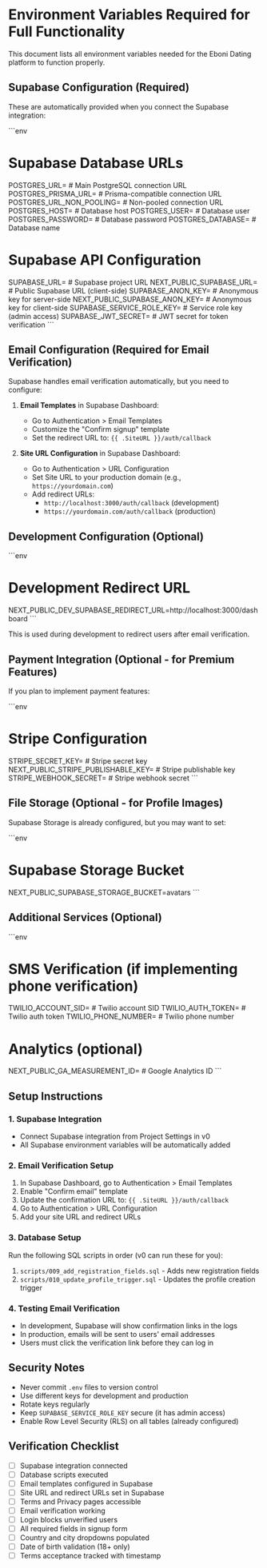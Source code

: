 # Environment Variables Required for Full Functionality

This document lists all environment variables needed for the Eboni Dating platform to function properly.

## Supabase Configuration (Required)

These are automatically provided when you connect the Supabase integration:

\`\`\`env
# Supabase Database URLs
POSTGRES_URL=                    # Main PostgreSQL connection URL
POSTGRES_PRISMA_URL=            # Prisma-compatible connection URL
POSTGRES_URL_NON_POOLING=       # Non-pooled connection URL
POSTGRES_HOST=                  # Database host
POSTGRES_USER=                  # Database user
POSTGRES_PASSWORD=              # Database password
POSTGRES_DATABASE=              # Database name

# Supabase API Configuration
SUPABASE_URL=                   # Supabase project URL
NEXT_PUBLIC_SUPABASE_URL=       # Public Supabase URL (client-side)
SUPABASE_ANON_KEY=             # Anonymous key for server-side
NEXT_PUBLIC_SUPABASE_ANON_KEY= # Anonymous key for client-side
SUPABASE_SERVICE_ROLE_KEY=     # Service role key (admin access)
SUPABASE_JWT_SECRET=           # JWT secret for token verification
\`\`\`

## Email Configuration (Required for Email Verification)

Supabase handles email verification automatically, but you need to configure:

1. **Email Templates** in Supabase Dashboard:
   - Go to Authentication > Email Templates
   - Customize the "Confirm signup" template
   - Set the redirect URL to: `{{ .SiteURL }}/auth/callback`

2. **Site URL Configuration** in Supabase Dashboard:
   - Go to Authentication > URL Configuration
   - Set Site URL to your production domain (e.g., `https://yourdomain.com`)
   - Add redirect URLs:
     - `http://localhost:3000/auth/callback` (development)
     - `https://yourdomain.com/auth/callback` (production)

## Development Configuration (Optional)

\`\`\`env
# Development Redirect URL
NEXT_PUBLIC_DEV_SUPABASE_REDIRECT_URL=http://localhost:3000/dashboard
\`\`\`

This is used during development to redirect users after email verification.

## Payment Integration (Optional - for Premium Features)

If you plan to implement payment features:

\`\`\`env
# Stripe Configuration
STRIPE_SECRET_KEY=              # Stripe secret key
NEXT_PUBLIC_STRIPE_PUBLISHABLE_KEY= # Stripe publishable key
STRIPE_WEBHOOK_SECRET=          # Stripe webhook secret
\`\`\`

## File Storage (Optional - for Profile Images)

Supabase Storage is already configured, but you may want to set:

\`\`\`env
# Supabase Storage Bucket
NEXT_PUBLIC_SUPABASE_STORAGE_BUCKET=avatars
\`\`\`

## Additional Services (Optional)

\`\`\`env
# SMS Verification (if implementing phone verification)
TWILIO_ACCOUNT_SID=            # Twilio account SID
TWILIO_AUTH_TOKEN=             # Twilio auth token
TWILIO_PHONE_NUMBER=           # Twilio phone number

# Analytics (optional)
NEXT_PUBLIC_GA_MEASUREMENT_ID= # Google Analytics ID
\`\`\`

## Setup Instructions

### 1. Supabase Integration
- Connect Supabase integration from Project Settings in v0
- All Supabase environment variables will be automatically added

### 2. Email Verification Setup
1. In Supabase Dashboard, go to Authentication > Email Templates
2. Enable "Confirm email" template
3. Update the confirmation URL to: `{{ .SiteURL }}/auth/callback`
4. Go to Authentication > URL Configuration
5. Add your site URL and redirect URLs

### 3. Database Setup
Run the following SQL scripts in order (v0 can run these for you):
1. `scripts/009_add_registration_fields.sql` - Adds new registration fields
2. `scripts/010_update_profile_trigger.sql` - Updates the profile creation trigger

### 4. Testing Email Verification
- In development, Supabase will show confirmation links in the logs
- In production, emails will be sent to users' email addresses
- Users must click the verification link before they can log in

## Security Notes

- Never commit `.env` files to version control
- Use different keys for development and production
- Rotate keys regularly
- Keep `SUPABASE_SERVICE_ROLE_KEY` secure (it has admin access)
- Enable Row Level Security (RLS) on all tables (already configured)

## Verification Checklist

- [ ] Supabase integration connected
- [ ] Database scripts executed
- [ ] Email templates configured in Supabase
- [ ] Site URL and redirect URLs set in Supabase
- [ ] Terms and Privacy pages accessible
- [ ] Email verification working
- [ ] Login blocks unverified users
- [ ] All required fields in signup form
- [ ] Country and city dropdowns populated
- [ ] Date of birth validation (18+ only)
- [ ] Terms acceptance tracked with timestamp
